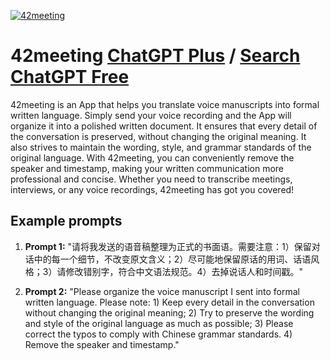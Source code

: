 
[![42meeting](https://files.oaiusercontent.com/file-XLO14bg4k2JqILb2h0STItkr?se=2123-10-17T09%3A27%3A10Z&sp=r&sv=2021-08-06&sr=b&rscc=max-age%3D31536000%2C%20immutable&rscd=attachment%3B%20filename%3D42meeting.png&sig=b8vBuMP1X4GnCJo03GjwkqEiK4vrWfcgXmAp51ekbdU%3D)](https://chat.openai.com/g/g-DaOZXfsuu-42meeting)

# 42meeting [ChatGPT Plus](https://chat.openai.com/g/g-DaOZXfsuu-42meeting) / [Search ChatGPT Free](https://gptcall.net/index.html#/?search=42meeting)

42meeting is an App that helps you translate voice manuscripts into formal written language. Simply send your voice recording and the App will organize it into a polished written document. It ensures that every detail of the conversation is preserved, without changing the original meaning. It also strives to maintain the wording, style, and grammar standards of the original language. With 42meeting, you can conveniently remove the speaker and timestamp, making your written communication more professional and concise. Whether you need to transcribe meetings, interviews, or any voice recordings, 42meeting has got you covered!

## Example prompts

1. **Prompt 1:** "请将我发送的语音稿整理为正式的书面语。需要注意：1）保留对话中的每一个细节，不改变原文含义；2）尽可能地保留原话的用词、话语风格；3）请修改错别字，符合中文语法规范。4）去掉说话人和时间戳。"

2. **Prompt 2:** "Please organize the voice manuscript I sent into formal written language. Please note: 1) Keep every detail in the conversation without changing the original meaning; 2) Try to preserve the wording and style of the original language as much as possible; 3) Please correct the typos to comply with Chinese grammar standards. 4) Remove the speaker and timestamp."


